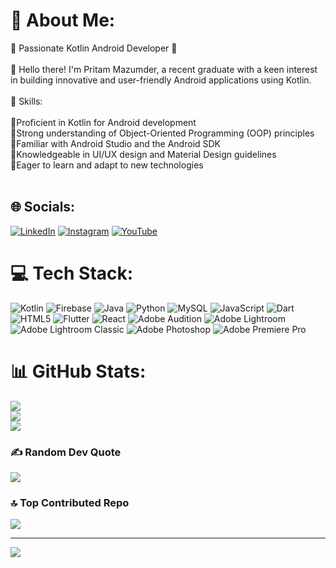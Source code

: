 # 💫 About Me:
🚀 Passionate Kotlin Android Developer 📱<br><br>👋 Hello there! I'm Pritam Mazumder, a recent graduate with a keen interest in building innovative and user-friendly Android applications using Kotlin.<br><br>🌟 Skills:<br><br>🔹Proficient in Kotlin for Android development<br>🔹Strong understanding of Object-Oriented Programming (OOP) principles<br>🔹Familiar with Android Studio and the Android SDK<br>🔹Knowledgeable in UI/UX design and Material Design guidelines<br>🔹Eager to learn and adapt to new technologies<br><br>


## 🌐 Socials:
[![LinkedIn](https://img.shields.io/badge/LinkedIn-%230077B5.svg?logo=linkedin&logoColor=white)](https://linkedin.com/in/pritam-mazumder) 
[![Instagram](https://img.shields.io/badge/Instagram-%23E4405F.svg?logo=Instagram&logoColor=white)](https://instagram.com/pritam__106) 
[![YouTube](https://img.shields.io/badge/YouTube-%23FF0000.svg?logo=YouTube&logoColor=white)](https://youtube.com/@pixelhouse106) 

# 💻 Tech Stack:
![Kotlin](https://img.shields.io/badge/kotlin-%237F52FF.svg?style=for-the-badge&logo=kotlin&logoColor=white) 
![Firebase](https://img.shields.io/badge/firebase-%23039BE5.svg?style=for-the-badge&logo=firebase) 
![Java](https://img.shields.io/badge/java-%23ED8B00.svg?style=for-the-badge&logo=openjdk&logoColor=white) 
![Python](https://img.shields.io/badge/python-3670A0?style=for-the-badge&logo=python&logoColor=ffdd54) 
![MySQL](https://img.shields.io/badge/mysql-%2300000f.svg?style=for-the-badge&logo=mysql&logoColor=white) 
![JavaScript](https://img.shields.io/badge/javascript-%23323330.svg?style=for-the-badge&logo=javascript&logoColor=%23F7DF1E) 
![Dart](https://img.shields.io/badge/dart-%230175C2.svg?style=for-the-badge&logo=dart&logoColor=white) 
![HTML5](https://img.shields.io/badge/html5-%23E34F26.svg?style=for-the-badge&logo=html5&logoColor=white) 
![Flutter](https://img.shields.io/badge/Flutter-%2302569B.svg?style=for-the-badge&logo=Flutter&logoColor=white) 
![React](https://img.shields.io/badge/react-%2320232a.svg?style=for-the-badge&logo=react&logoColor=%2361DAFB) 
![Adobe Audition](https://img.shields.io/badge/Adobe%20Audition-9999FF.svg?style=for-the-badge&logo=Adobe%20Audition&logoColor=white) 
![Adobe Lightroom](https://img.shields.io/badge/Adobe%20Lightroom-31A8FF.svg?style=for-the-badge&logo=Adobe%20Lightroom&logoColor=white) 
![Adobe Lightroom Classic](https://img.shields.io/badge/Adobe%20Lightroom%20Classic-31A8FF.svg?style=for-the-badge&logo=Adobe%20Lightroom%20Classic&logoColor=white) 
![Adobe Photoshop](https://img.shields.io/badge/adobe%20photoshop-%2331A8FF.svg?style=for-the-badge&logo=adobe%20photoshop&logoColor=white) 
![Adobe Premiere Pro](https://img.shields.io/badge/Adobe%20Premiere%20Pro-9999FF.svg?style=for-the-badge&logo=Adobe%20Premiere%20Pro&logoColor=white)
# 📊 GitHub Stats:
![](https://github-readme-stats.vercel.app/api?username=pritam-mazumder&theme=dark&hide_border=true&include_all_commits=true&count_private=true)<br/>
![](https://github-readme-streak-stats.herokuapp.com/?user=pritam-mazumder&theme=dark&hide_border=true)<br/>
![](https://github-readme-stats.vercel.app/api/top-langs/?username=pritam-mazumder&theme=dark&hide_border=true&include_all_commits=true&count_private=true&layout=compact)

### ✍️ Random Dev Quote
![](https://quotes-github-readme.vercel.app/api?type=horizontal&theme=dark)

### 🔝 Top Contributed Repo
![](https://github-contributor-stats.vercel.app/api?username=pritam-mazumder&limit=5&theme=dark&combine_all_yearly_contributions=true)

---
[![](https://visitcount.itsvg.in/api?id=pritam-mazumder&icon=0&color=0)](https://visitcount.itsvg.in)

<!-- Proudly created with GPRM ( https://gprm.itsvg.in ) -->
